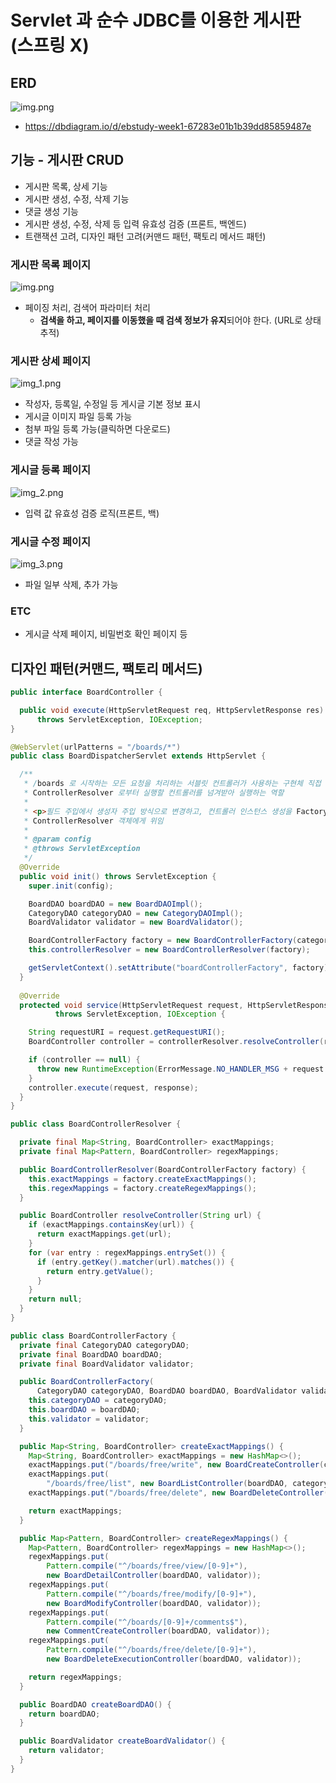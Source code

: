 # Servlet 과 순수 JDBC를 이용한 게시판 (스프링 X)

## ERD
![img.png](images/erd.png)
- https://dbdiagram.io/d/ebstudy-week1-67283e01b1b39dd85859487e

## 기능 - 게시판 CRUD
- 게시판 목록, 상세 기능
- 게시판 생성, 수정, 삭제 기능
- 댓글 생성 기능
- 게시판 생성, 수정, 삭제 등 입력 유효성 검증 (프론트, 백엔드)
- 트랜잭션 고려, 디자인 패턴 고려(커맨드 패턴, 팩토리 메서드 패턴)
 
### 게시판 목록 페이지
![img.png](images/img.png)
- 페이징 처리, 검색어 파라미터 처리
  - **검색을 하고, 페이지를 이동했을 때 검색 정보가 유지**되어야 한다. (URL로 상태 추적)

### 게시판 상세 페이지
![img_1.png](images/img_1.png)
- 작성자, 등록일, 수정일 등 게시글 기본 정보 표시
- 게시글 이미지 파일 등록 가능
- 첨부 파일 등록 가능(클릭하면 다운로드)
- 댓글 작성 가능

### 게시글 등록 페이지
![img_2.png](images/img_2.png)
- 입력 값 유효성 검증 로직(프론트, 백)

### 게시글 수정 페이지
![img_3.png](images/img_3.png)
- 파일 일부 삭제, 추가 가능

### ETC
- 게시글 삭제 페이지, 비밀번호 확인 페이지 등

## 디자인 패턴(커맨드, 팩토리 메서드)
```java
public interface BoardController {

  public void execute(HttpServletRequest req, HttpServletResponse res)
      throws ServletException, IOException;
}
```
```java
@WebServlet(urlPatterns = "/boards/*")
public class BoardDispatcherServlet extends HttpServlet {

  /**
   * /boards 로 시작하는 모든 요청을 처리하는 서블릿 컨트롤러가 사용하는 구현체 직접 생성하여 BoardControllerFactory 전달
   * ControllerResolver 로부터 실행할 컨트롤러를 넘겨받아 실행하는 역할
   *
   * <p>필드 주입에서 생성자 주입 방식으로 변경하고, 컨트롤러 인스턴스 생성을 Factory 객체에게 위임 요청 URL 해당하는 컨트롤러를 찾는 로직은
   * ControllerResolver 객체에게 위임
   *
   * @param config
   * @throws ServletException
   */
  @Override
  public void init() throws ServletException {
    super.init(config);

    BoardDAO boardDAO = new BoardDAOImpl();
    CategoryDAO categoryDAO = new CategoryDAOImpl();
    BoardValidator validator = new BoardValidator();

    BoardControllerFactory factory = new BoardControllerFactory(categoryDAO, boardDAO, validator);
    this.controllerResolver = new BoardControllerResolver(factory);

    getServletContext().setAttribute("boardControllerFactory", factory);
  }
  
  @Override
  protected void service(HttpServletRequest request, HttpServletResponse response)
          throws ServletException, IOException {

    String requestURI = request.getRequestURI();
    BoardController controller = controllerResolver.resolveController(requestURI);

    if (controller == null) {
      throw new RuntimeException(ErrorMessage.NO_HANDLER_MSG + request.getRequestURI());
    }
    controller.execute(request, response);
  }
}
```
```java
public class BoardControllerResolver {

  private final Map<String, BoardController> exactMappings;
  private final Map<Pattern, BoardController> regexMappings;

  public BoardControllerResolver(BoardControllerFactory factory) {
    this.exactMappings = factory.createExactMappings();
    this.regexMappings = factory.createRegexMappings();
  }

  public BoardController resolveController(String url) {
    if (exactMappings.containsKey(url)) {
      return exactMappings.get(url);
    }
    for (var entry : regexMappings.entrySet()) {
      if (entry.getKey().matcher(url).matches()) {
        return entry.getValue();
      }
    }
    return null;
  }
}
```
```java
public class BoardControllerFactory {
  private final CategoryDAO categoryDAO;
  private final BoardDAO boardDAO;
  private final BoardValidator validator;

  public BoardControllerFactory(
      CategoryDAO categoryDAO, BoardDAO boardDAO, BoardValidator validator) {
    this.categoryDAO = categoryDAO;
    this.boardDAO = boardDAO;
    this.validator = validator;
  }

  public Map<String, BoardController> createExactMappings() {
    Map<String, BoardController> exactMappings = new HashMap<>();
    exactMappings.put("/boards/free/write", new BoardCreateController(categoryDAO));
    exactMappings.put(
        "/boards/free/list", new BoardListController(boardDAO, categoryDAO, validator));
    exactMappings.put("/boards/free/delete", new BoardDeleteController(validator));

    return exactMappings;
  }

  public Map<Pattern, BoardController> createRegexMappings() {
    Map<Pattern, BoardController> regexMappings = new HashMap<>();
    regexMappings.put(
        Pattern.compile("^/boards/free/view/[0-9]+"),
        new BoardDetailController(boardDAO, validator));
    regexMappings.put(
        Pattern.compile("^/boards/free/modify/[0-9]+"),
        new BoardModifyController(boardDAO, validator));
    regexMappings.put(
        Pattern.compile("^/boards/[0-9]+/comments$"),
        new CommentCreateController(boardDAO, validator));
    regexMappings.put(
        Pattern.compile("^/boards/free/delete/[0-9]+"),
        new BoardDeleteExecutionController(boardDAO, validator));

    return regexMappings;
  }

  public BoardDAO createBoardDAO() {
    return boardDAO;
  }

  public BoardValidator createBoardValidator() {
    return validator;
  }
}
```